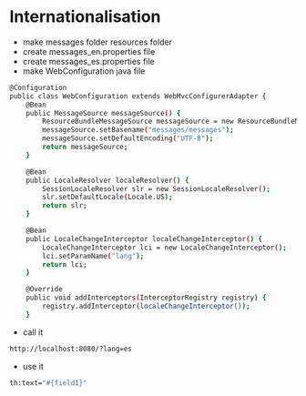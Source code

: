 # Internationalisation

- make messages folder resources folder
- create messages_en.properties file
- create messages_es.properties file
- make WebConfiguration java file

```bash
@Configuration
public class WebConfiguration extends WebMvcConfigurerAdapter {
	@Bean
	public MessageSource messageSource() {
		ResourceBundleMessageSource messageSource = new ResourceBundleMessageSource();
		messageSource.setBasename("messages/messages");
		messageSource.setDefaultEncoding("UTF-8");
		return messageSource;
	}

	@Bean
	public LocaleResolver localeResolver() {
		SessionLocaleResolver slr = new SessionLocaleResolver();
		slr.setDefaultLocale(Locale.US);
		return slr;
	}

	@Bean
	public LocaleChangeInterceptor localeChangeInterceptor() {
		LocaleChangeInterceptor lci = new LocaleChangeInterceptor();
		lci.setParamName("lang");
		return lci;
	}

	@Override
	public void addInterceptors(InterceptorRegistry registry) {
		registry.addInterceptor(localeChangeInterceptor());
	}
```
- call it
```bash
http://localhost:8080/?lang=es
```


- use it
```bash
th:text="#{field1}"
```